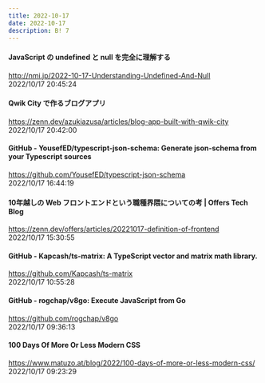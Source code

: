```yaml
---
title: 2022-10-17
date: 2022-10-17
description: B! 7
---
```


#### JavaScript の undefined と null を完全に理解する
http://nmi.jp/2022-10-17-Understanding-Undefined-And-Null<br>
2022/10/17 20:45:24<br>


#### Qwik City で作るブログアプリ
https://zenn.dev/azukiazusa/articles/blog-app-built-with-qwik-city<br>
2022/10/17 20:42:00<br>


#### GitHub - YousefED/typescript-json-schema: Generate json-schema from your Typescript sources
https://github.com/YousefED/typescript-json-schema<br>
2022/10/17 16:44:19<br>


#### 10年越しの Web フロントエンドという職種界隈についての考 | Offers Tech Blog
https://zenn.dev/offers/articles/20221017-definition-of-frontend<br>
2022/10/17 15:30:55<br>


#### GitHub - Kapcash/ts-matrix: A TypeScript vector and matrix math library.
https://github.com/Kapcash/ts-matrix<br>
2022/10/17 10:55:28<br>


#### GitHub - rogchap/v8go: Execute JavaScript from Go
https://github.com/rogchap/v8go<br>
2022/10/17 09:36:13<br>


#### 100 Days Of More Or Less Modern CSS
https://www.matuzo.at/blog/2022/100-days-of-more-or-less-modern-css/<br>
2022/10/17 09:23:29<br>


